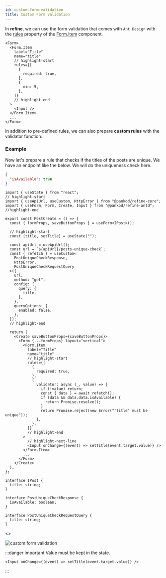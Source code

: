 ```yaml
---
id: custom-form-validation
title: Custom Form Validation
---
```


In **refine**, we can use the form validation that comes with `Ant Design` with the [rules](https://ant.design/components/form/#Rule) property of the [Form.Item](https://ant.design/components/form/#Form.Item) component.

```tsx
<Form>
  <Form.Item
    label="Title"
    name="title"
    // highlight-start
    rules={[
      {
        required: true,
      },
      {
        min: 5,
      },
    ]}
    // highlight-end
  >
    <Input />
  </Form.Item>
  ...
</Form>
```

In addition to pre-defined rules, we can also prepare **custom rules** with the validator function.

### Example

Now let's prepare a rule that checks if the titles of the posts are unique. We have an endpoint like the below. We will do the uniqueness check here.

```json title="https://api.fake-rest.refine.dev/posts-unique-check?title=Example"
{
  "isAvailable": true
}
```

```tsx
import { useState } from "react";
// highlight-start
import { useApiUrl, useCustom, HttpError } from "@pankod/refine-core";
import { useForm, Form, Create, Input } from "@pankod/refine-antd";
//highlight-end

export const PostCreate = () => {
  const { formProps, saveButtonProps } = useForm<IPost>();

  // highlight-start
  const [title, setTitle] = useState("");

  const apiUrl = useApiUrl();
  const url = `${apiUrl}/posts-unique-check`;
  const { refetch } = useCustom<
    PostUniqueCheckResponse,
    HttpError,
    PostUniqueCheckRequestQuery
  >({
    url,
    method: "get",
    config: {
      query: {
        title,
      },
    },
    queryOptions: {
      enabled: false,
    },
  });
  // highlight-end

  return (
    <Create saveButtonProps={saveButtonProps}>
      <Form {...formProps} layout="vertical">
        <Form.Item
          label="Title"
          name="title"
          // highlight-start
          rules={[
            {
              required: true,
            },
            {
              validator: async (_, value) => {
                if (!value) return;
                const { data } = await refetch();
                if (data && data.data.isAvailable) {
                  return Promise.resolve();
                }
                return Promise.reject(new Error("'title' must be unique"));
              },
            },
          ]}
          // highlight-end
        >
          // highlight-next-line
          <Input onChange={(event) => setTitle(event.target.value)} />
        </Form.Item>
        ...
      </Form>
    </Create>
  );
};

interface IPost {
  title: string;
}

interface PostUniqueCheckResponse {
  isAvailable: boolean;
}

interface PostUniqueCheckRequestQuery {
  title: string;
}
```

<>

<img src="https://refine.ams3.cdn.digitaloceanspaces.com/website/static/img/examples/form/custom-form-validation.gif" alt="custom form validation" />
<br/>
</>

:::danger important
Value must be kept in the state.

```tsx
<Input onChange={(event) => setTitle(event.target.value)} />
```

:::
